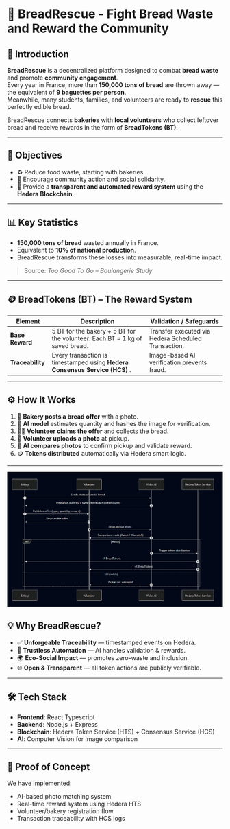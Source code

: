 # 🥖 BreadRescue - Fight Bread Waste and Reward the Community

## 🌱 Introduction

**BreadRescue** is a decentralized platform designed to combat **bread waste** and promote **community engagement**.  
Every year in France, more than **150,000 tons of bread** are thrown away — the equivalent of **9 baguettes per person**.  
Meanwhile, many students, families, and volunteers are ready to **rescue** this perfectly edible bread.

BreadRescue connects **bakeries** with **local volunteers** who collect leftover bread and receive rewards in the form of **BreadTokens (BT)**.

---

## 🎯 Objectives

- ♻️ Reduce food waste, starting with bakeries.  
- 🤝 Encourage community action and social solidarity.  
- 🔗 Provide a **transparent and automated reward system** using the **Hedera Blockchain**.

---

## 📊 Key Statistics

- **150,000 tons of bread** wasted annually in France.  
- Equivalent to **10% of national production**.  
- BreadRescue transforms these losses into measurable, real-time impact.

> Source: *Too Good To Go – Boulangerie Study*

---

## 🪙 BreadTokens (BT) – The Reward System

| Element          | Description                                                                                                                   | Validation / Safeguards                                      |
| ---------------- | ----------------------------------------------------------------------------------------------------------------------------- | ------------------------------------------------------------ |
| **Base Reward**  | 5 BT for the bakery + 5 BT for the volunteer. Each BT = 1 kg of saved bread.                                                  | Transfer executed via Hedera Scheduled Transaction.          |
| **Traceability** | Every transaction is timestamped using **Hedera Consensus Service (HCS)** .                                      | Image-based AI verification prevents fraud.                  |

---

## ⚙️ How It Works

1. 🧁 **Bakery posts a bread offer** with a photo.  
2. 🧠 **AI model** estimates quantity and hashes the image for verification.  
3. 🙋‍♂️ **Volunteer claims the offer** and collects the bread.  
4. 📸 **Volunteer uploads a photo** at pickup.  
5. 🧠 **AI compares photos** to confirm pickup and validate reward.  
6. 🪙 **Tokens distributed** automatically via Hedera smart logic.

---
<p align="center">
  <img src="./assets/Bread-Rescue.png" alt="BreadRescue Diagram" width="600"/>
</p>


## 💡 Why BreadRescue?

- ✅ **Unforgeable Traceability** — timestamped events on Hedera.  
- 🤖 **Trustless Automation** — AI handles validation & rewards.  
- 🌍 **Eco-Social Impact** — promotes zero-waste and inclusion.  
- 🌐 **Open & Transparent** — all token actions are publicly verifiable.

---

## 🛠️ Tech Stack

- **Frontend**: React Typescript  
- **Backend**: Node.js + Express  
- **Blockchain**: Hedera Token Service (HTS) + Consensus Service (HCS)  
- **AI**: Computer Vision for image comparison  

---

## 🧪 Proof of Concept

We have implemented:

- AI-based photo matching system  
- Real-time reward system using Hedera HTS  
- Volunteer/bakery registration flow  
- Transaction traceability with HCS logs


